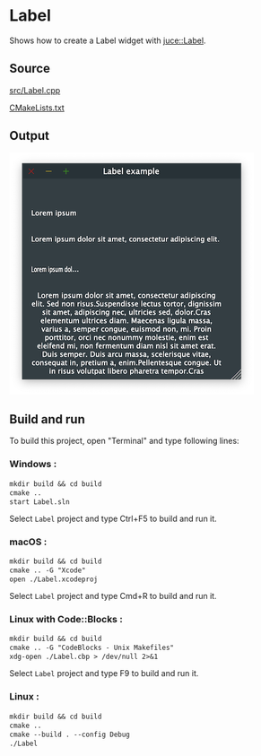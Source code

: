 # Label

Shows how to create a Label widget with [juce::Label](https://docs.juce.com/master/classLabel.html).

## Source

[src/Label.cpp](src/Label.cpp)

[CMakeLists.txt](CMakeLists.txt)

## Output

![output](../../../docs/Pictures/Label.png)

## Build and run

To build this project, open "Terminal" and type following lines:

### Windows :

``` shell
mkdir build && cd build
cmake .. 
start Label.sln
```

Select `Label` project and type Ctrl+F5 to build and run it.

### macOS :

``` shell
mkdir build && cd build
cmake .. -G "Xcode"
open ./Label.xcodeproj
```

Select `Label` project and type Cmd+R to build and run it.

### Linux with Code::Blocks :

``` shell
mkdir build && cd build
cmake .. -G "CodeBlocks - Unix Makefiles"
xdg-open ./Label.cbp > /dev/null 2>&1
```

Select `Label` project and type F9 to build and run it.

### Linux :

``` shell
mkdir build && cd build
cmake .. 
cmake --build . --config Debug
./Label
```
